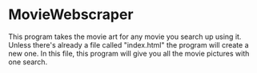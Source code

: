 # MovieWebscraper
This program takes the movie art for any movie you search up using it.
Unless there's already a file called "index.html" the program will create a new one. In this file, this program will give you all the movie pictures with one search. 
